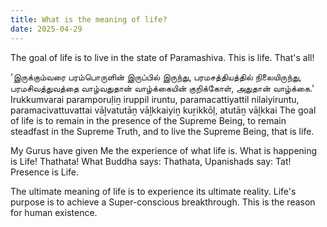 ```yaml
---
title: What is the meaning of life?
date: 2025-04-29
---
```


The goal of life is to live in the state of Paramashiva. This is life. That's all!

'இருக்கும்வரை பரம்பொருளின் இருப்பில் இருந்து, பரமசத்தியத்தில் நிலையிருந்து, பரமசிவத்துவத்தை வாழ்வதுதான் வாழ்க்கையின் குறிக்கோள், அதுதான் வாழ்க்கை.'
Irukkumvarai paramporuḷiṉ iruppil iruntu, paramacattiyattil nilaiyiruntu, paramacivattuvattai vāḻvatutāṉ vāḻkkaiyiṉ kuṟikkōḷ, atutāṉ vāḻkkai
The goal of life is to remain in the presence of the Supreme Being, to remain steadfast in the Supreme Truth, and to live the Supreme Being, that is life.

My Gurus have given Me the experience of what life is. What is happening is Life! Thathata! What Buddha says: Thathata, Upanishads say: Tat! Presence is Life.

The ultimate meaning of life is to experience its ultimate reality. Life's purpose is to achieve a Super-conscious breakthrough. This is the reason for human existence.
